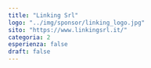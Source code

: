 ```yaml
---
title: "Linking Srl"
logo: "../img/sponsor/linking_logo.jpg"
sito: "https://www.linkingsrl.it/"
categoria: 2
esperienza: false
draft: false
---
```


  

  